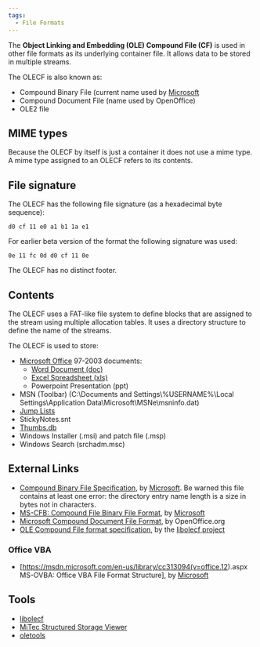 ```yaml
---
tags:
  - File Formats
---
```

The **Object Linking and Embedding (OLE) Compound File (CF)** is used in
other file formats as its underlying container file. It allows data to
be stored in multiple streams.

The OLECF is also known as:

* Compound Binary File (current name used by [Microsoft](microsoft.md)
* Compound Document File (name used by OpenOffice)
* OLE2 file

## MIME types

Because the OLECF by itself is just a container it does not use a mime
type. A mime type assigned to an OLECF refers to its contents.

## File signature

The OLECF has the following file signature (as a hexadecimal byte
sequence):

    d0 cf 11 e0 a1 b1 1a e1

For earlier beta version of the format the following signature was used:

    0e 11 fc 0d d0 cf 11 0e

The OLECF has no distinct footer.

## Contents

The OLECF uses a FAT-like file system to define blocks that are assigned
to the stream using multiple allocation tables. It uses a directory
structure to define the name of the streams.

The OLECF is used to store:

* [Microsoft Office](microsoft_office.md) 97-2003 documents:
  * [Word Document (doc)](word_document_(doc).md)
  * [Excel Spreadsheet (xls)](excel_spreadsheet_(xls).md)
  * Powerpoint Presentation (ppt)
* MSN (Toolbar) (C:\Documents and Settings\\%USERNAME%\Local
  Settings\Application Data\Microsoft\MSNe\msninfo.dat)
* [Jump Lists](jump_lists.md)
* StickyNotes.snt
* [Thumbs.db](thumbs.db.md)
* Windows Installer (.msi) and patch file (.msp)
* Windows Search (srchadm.msc)

## External Links

* [Compound Binary File Specification](http://download.microsoft.com/download/0/B/E/0BE8BDD7-E5E8-422A-ABFD-4342ED7AD886/WindowsCompoundBinaryFileFormatSpecification.pdf),
  by [Microsoft](microsoft.md). Be warned this file contains at least one
  error: the directory entry name length is a size in bytes not in characters.
* [MS-CFB: Compound File Binary File Format](http://msdn.microsoft.com/en-us/library/dd942138.aspx),
  by [Microsoft](microsoft.md)
* [Microsoft Compound Document File Format](http://www.openoffice.org/sc/compdocfileformat.pdf),
  by OpenOffice.org
* [OLE Compound File format specification](https://github.com/libyal/libolecf/blob/main/documentation/OLE%20Compound%20File%20format.asciidoc),
  by the [libolecf project](libolecf.md)

### Office VBA

* \[<https://msdn.microsoft.com/en-us/library/cc313094(v=office.12>).aspx
  MS-OVBA: Office VBA File Format Structure\], by
  [Microsoft](microsoft.md)

## Tools

* [libolecf](libolecf.md)
* [MiTec Structured Storage Viewer](http://www.mitec.cz/ssv.html)
* [oletools](https://github.com/decalage2/oletools)
